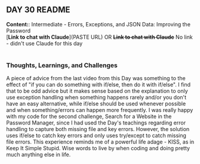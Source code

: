 ## DAY 30 README

**Content:**: Intermediate - Errors, Exceptions, and JSON Data: Improving the Password\
[**Link to chat with Claude**](PASTE URL) OR **~~Link to chat with Claude~~** No link - didn't use Claude for this day\
<br>

### **Thoughts, Learnings, and Challenges**
A piece of advice from the last video from this Day was something to the effect of "if you can do something with if/else, then do it with if/else". I find that to be odd advice but it makes sense based on the explanation to only use exception handling when something happens rarely and/or you don't have an easy alternative, while if/else should be used whenever possible and when something/errors can happen more frequently. I was really happy with my code for the second challenge, Search for a Website in the Password Manager, since I had used the Day's teachings regarding error handling to capture both missing file and key errors. However, the solution uses if/else to catch key errors and only uses try/except to catch missing file errors. This experience reminds me of a powerful life adage - KISS, as in Keep It Simple Stupid. Wise words to live by when coding and doing pretty much anything else in life.    